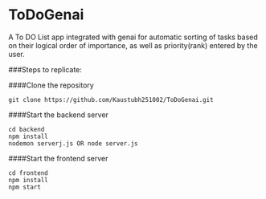 # ToDoGenai

A To DO List app integrated with genai for automatic sorting of tasks based on their logical order of importance, as well as priority(rank) entered by the user.


###Steps to replicate:

####Clone the repository

```
git clone https://github.com/Kaustubh251002/ToDoGenai.git
```

####Start the backend server

```
cd backend
npm install
nodemon serverj.js OR node server.js
```

####Start the frontend server

```
cd frontend
npm install
npm start
```
